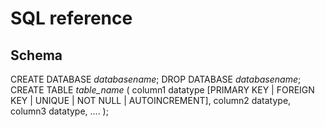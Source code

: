 # SQL reference

## Schema
CREATE DATABASE *databasename*;
DROP DATABASE *databasename*;
CREATE TABLE *table_name* (
    column1 datatype [PRIMARY KEY | FOREIGN KEY | UNIQUE | NOT NULL | AUTOINCREMENT],
    column2 datatype,
    column3 datatype,
    ....
);